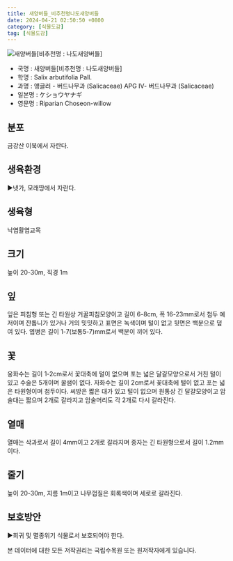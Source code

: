 ```yaml
---
title: 새양버들_비추천명나도새양버들
date: 2024-04-21 02:50:50 +0800
category: [식물도감]
tag: [식물도감]
---
```




![새양버들[비추천명 : 나도새양버들]](/fileUpload/plants/basic/Salicaceae/Chosenia/17368/17368_1_th2.JPG)
- 국명 : 새양버들[비추천명 : 나도새양버들]
- 학명 : Salix arbutifolia Pall.
- 과명 : 앵글러 - 버드나무과 (Salicaceae) APG Ⅳ- 버드나무과 (Salicaceae)
- 일본명 : ケショウヤナギ
- 영문명 : Riparian Choseon-willow


## 분포
금강산 이북에서 자란다.
## 생육환경
▶냇가, 모래땅에서 자란다.
## 생육형
낙엽활엽교목
## 크기
높이 20-30m, 직경 1m
## 잎
잎은 피침형 또는 긴 타원상 거꿀피침모양이고 길이 6-8cm, 폭 16-23mm로서 첨두 예저이며 잔톱니가 있거나 거의 밋밋하고 표면은 녹색이며 털이 없고 뒷면은 백분으로 덮여 있다. 엽병은 길이 1-7(보통5-7)mm로서 백분이 끼어 있다.
## 꽃
웅화수는 길이 1-2cm로서 꽃대축에 털이 없으며 포는 넓은 달걀모양으로서 거친 털이 있고 수술은 5개이며 꿀샘이 없다. 자화수는 길이 2cm로서 꽃대축에 털이 없고 포는 넓은 타원형이며 첨두이다. 씨방은 짧은 대가 있고 털이 없으며 원통상 긴 달걀모양이고 암술대는 짧으며 2개로 갈라지고 암술머리도 각 2개로 다시 갈라진다.
## 열매
열매는 삭과로서 길이 4mm이고 2개로 갈라지며 종자는 긴 타원형으로서 길이 1.2mm이다.
## 줄기
높이 20-30m, 지름 1m이고 나무껍질은 회록색이며 세로로 갈라진다.
## 보호방안
▶희귀 및 멸종위기 식물로서 보호되어야 한다.






본 데이터에 대한 모든 저작권리는 국립수목원 또는 원저작자에게 있습니다.
